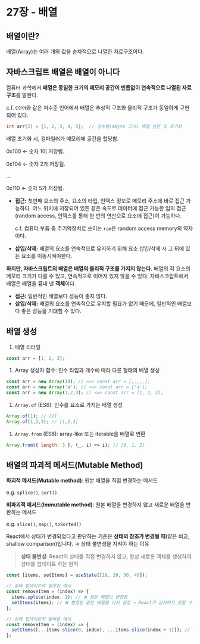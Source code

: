 # 27장 - 배열

## 배열이란?

배열(Array)는 여러 개의 값을 순차적으로 나열한 자료구조이다.

## 자바스크립트 배열은 배열이 아니다

컴퓨터 과학에서 **배열은 동일한 크기의 메모리 공간이 빈틈없이 연속적으로 나열된 자료 구조**를 말한다.

c.f. `C언어`와 같은 저수준 언어에서 배열은 추상적 구조와 물리적 구조가 동일하게 구현되어 있다.

```c
int arr[5] = {1, 2, 3, 4, 5};  // 정수형(4byte 크기) 배열 선언 및 초기화
```

배열 초기화 시, 컴파일러가 메모리에 공간을 할당함.

0x100 ← 숫자 1이 저장됨.

0x104 ← 숫자 2가 저장됨.

…

0x110 ← 숫자 5가 저장됨.

- **접근:** 첫번째 요소의 주소, 요소의 타입, 인덱스 정보로 메모리 주소에 바로 접근 가능하다. 어느 위치에 저장되어 있든 같은 속도로 데이터에 접근 가능한 임의 접근(random access, 인덱스를 통해 한 번의 연산으로 요소에 접근)이 가능하다.

  c.f. 컴퓨터 부품 중 주기억장치로 쓰이는 `ram`은 random access memory의 약자이다.

- **삽입/삭제:** 배열의 요소를 연속적으로 유지하기 위해 요소 삽입/삭제 시 그 뒤에 있는 요소를 이동시켜야한다.

**하지만, 자바스크립트의 배열은 배열의 물리적 구조를 가지지 않는다.** 배열의 각 요소의 메모리 크기가 다를 수 있고, 연속적으로 이어져 있지 않을 수 있다. 자바스크립트에서 배열은 배열을 흉내 낸 **객체**이다.

- **접근:** 일반적인 배열보다 성능이 좋지 않다.
- **삽입/삭제:** 배열의 요소를 연속적으로 유지할 필요가 없기 때문에, 일반적인 배열보다 좋은 성능을 기대할 수 있다.

## 배열 생성

1. 배열 리터럴

```jsx
const arr = [1, 2, 3];
```

1. Array 생성자 함수: 인수 타입과 개수에 따라 다른 형태의 배열 생성

```jsx
const arr = new Array(10); // <=> const arr = [,,,,,];
const arr = new Array('a'); // <=> const arr = ['a'];
const arr = new Array(1,2,3); // <=> const arr = [1, 2, 3];
```

1. `Array.of` (ES6): 인수를 요소로 가지는 배열 생성

```jsx
Array.of(1); // [1]
Array.of(1,2,3); // [1,2,3]
```

1. `Array.from` (ES6): array-like 또는 iterable을 배열로 변환

```jsx
Array.from({ length: 3 }, (_, i) => i); // [0, 1, 2]
```

## 배열의 파괴적 메서드(Mutable Method)

**파괴적 메서드(Mutable method)**: 원본 배열을 직접 변경하는 메서드

e.g. `splice()`, `sort()`

**비파괴적 메서드(Immutable method)**: 원본 배열을 변경하지 않고 새로운 배열을 반환하는 메서드

e.g. `slice()`, `map()`, `toSorted()`

React에서 상태가 변경되었다고 판단하는 기준은 **상태의 참조가 변경될 때**(얕은 비교, shallow comparison)입니다. → 상태 불변성을 지켜야 하는 이유

> **상태 불변성**: React의 상태를 직접 변경하지 않고, 항상 새로운 객체를 생성하여 상태를 업데이트 하는 원칙

```jsx
const [items, setItems] = useState([10, 20, 30, 40]);

// 상태 업데이트의 잘못된 예시
const removeItem = (index) => {
  items.splice(index, 1); // ❌ 원본 배열이 변경됨
  setItems(items); // ❌ 변경된 같은 배열을 다시 설정 → React가 감지하지 못할 수 있음
};

// 상태 업데이트의 올바른 예시
const removeItem = (index) => {
  setItems([...items.slice(0, index), ...items.slice(index + 1)]); // ✅ 새로운 배열을 만들어 설정
};
```

